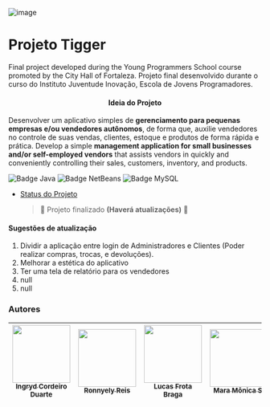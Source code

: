 ![image](https://user-images.githubusercontent.com/90623907/186794030-ab3b59a4-9ebf-47da-a758-e5e14fe038cf.png)


# Projeto Tigger
Final project developed during the Young Programmers School course promoted by the City Hall of Fortaleza.
Projeto final desenvolvido durante o curso do Instituto Juventude Inovação, Escola de Jovens Programadores.

<h4 align= "center"> Ideia do Projeto </h4>

  Desenvolver um aplicativo simples de **gerenciamento para pequenas empresas e/ou vendedores autônomos**, de forma que, auxilie vendedores no controle de suas vendas, clientes, estoque e produtos de forma rápida e prática.
  Develop a simple **management application for small businesses and/or self-employed vendors** that assists vendors in quickly and conveniently controlling their sales, customers, inventory, and products.

![Badge Java](https://img.shields.io/badge/-Java-blue) ![Badge NetBeans](https://img.shields.io/badge/-NetBeans-red) ![Badge MySQL](https://img.shields.io/badge/-MySQL-brightgreen)

* [Status do Projeto](#status-do-Projeto)
  > 🚧 Projeto finalizado **(Haverá atualizações)** 🚧

  
 <h4> Sugestões de atualização </h4>
 
1. Dividir a aplicação entre login de Administradores e Clientes (Poder realizar compras, trocas, e devoluções).
2. Melhorar a estética do aplicativo
3. Ter uma tela de relatório para os vendedores
4. null
5. null

<h3> Autores </h3>


| [<img src="https://avatars.githubusercontent.com/u/90623907?v=4" width=115><br><sub>Ingryd Cordeiro Duarte</sub>](https://github.com/ingrydf12) |  [<img src="https://media-exp1.licdn.com/dms/image/C4D03AQF7WkG4f62eOw/profile-displayphoto-shrink_200_200/0/1652477347474?e=1666828800&v=beta&t=jJICBbHDLi4a_zDMUyf2x7k16CltlKda2ujrKTxAWYE" width=115><br><sub>Ronnyely Reis</sub>](https://www.linkedin.com/in/ronnyely-reis-09b7a123a/) |  [<img src="https://media-exp1.licdn.com/dms/image/D4D35AQGhTK6rGj7rtw/profile-framedphoto-shrink_200_200/0/1637762092754?e=1662084000&v=beta&t=HPxx-u7y56-yWwJajGeOUFqCs5n3gofJkhjkLn1Txoo" width=115><br><sub>Lucas Frota Braga</sub>](https://www.linkedin.com/in/lucas-frota-braga-4225a4191/) | [<img src="https://media-exp1.licdn.com/dms/image/C4E03AQFQ1y1fHDihGg/profile-displayphoto-shrink_200_200/0/1595372949600?e=1666828800&v=beta&t=-DviXHafAq1go-uwGCnUHLHZrgOPBbyKaOBqj1NN104" width=115><br><sub>Mara Mônica S.</sub>](https://www.linkedin.com/in/maramonicasilva/)| <img scr="https://www.cvasolutions.com/wp-content/uploads/2017/03/sem-avatar.jpg" width=115><br><sub> Daniel Cabral</sub>| 
| :---: | :---: | :---: |  :---: |  :---: | 
